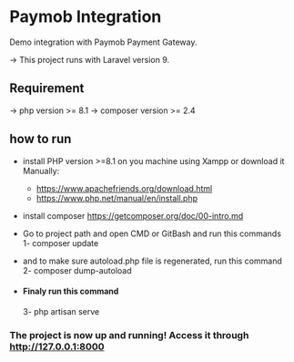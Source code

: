 # Paymob Integration
Demo integration with Paymob Payment Gateway.

-> This project runs with Laravel version 9.

## Requirement
-> php version >= 8.1
-> composer version >= 2.4

## how to run

- install PHP version >=8.1 on you machine using Xampp or download it Manually:
    - https://www.apachefriends.org/download.html
    - https://www.php.net/manual/en/install.php

- install composer https://getcomposer.org/doc/00-intro.md
- Go to project path and open CMD or GitBash and run this commands <br/>        1- composer update

- and to make sure autoload.php file is regenerated, run this command <br/>     2- composer dump-autoload 
- #### Finaly run this command 
    3- php artisan serve

### The project is now up and running! Access it through http://127.0.0.1:8000
